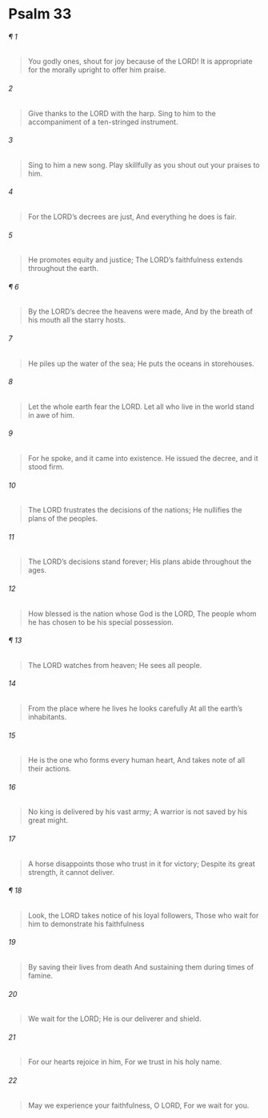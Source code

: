 # Psalm 33
###### ¶ 1
> You godly ones, shout for joy because of the LORD!
> It is appropriate for the morally upright to offer him praise.
###### 2
> Give thanks to the LORD with the harp.
> Sing to him to the accompaniment of a ten-stringed instrument.
###### 3
> Sing to him a new song.
> Play skillfully as you shout out your praises to him.
###### 4
> For the LORD’s decrees are just,
> And everything he does is fair.
###### 5
> He promotes equity and justice;
> The LORD’s faithfulness extends throughout the earth.
###### ¶ 6
> By the LORD’s decree the heavens were made,
> And by the breath of his mouth all the starry hosts.
###### 7
> He piles up the water of the sea;
> He puts the oceans in storehouses.
###### 8
> Let the whole earth fear the LORD.
> Let all who live in the world stand in awe of him.
###### 9
> For he spoke, and it came into existence.
> He issued the decree, and it stood firm.
###### 10
> The LORD frustrates the decisions of the nations;
> He nullifies the plans of the peoples.
###### 11
> The LORD’s decisions stand forever;
> His plans abide throughout the ages.
###### 12
> How blessed is the nation whose God is the LORD,
> The people whom he has chosen to be his special possession.
###### ¶ 13
> The LORD watches from heaven;
> He sees all people.
###### 14
> From the place where he lives he looks carefully
> At all the earth’s inhabitants.
###### 15
> He is the one who forms every human heart,
> And takes note of all their actions.
###### 16
> No king is delivered by his vast army;
> A warrior is not saved by his great might.
###### 17
> A horse disappoints those who trust in it for victory;
> Despite its great strength, it cannot deliver.
###### ¶ 18
> Look, the LORD takes notice of his loyal followers,
> Those who wait for him to demonstrate his faithfulness
###### 19
> By saving their lives from death
> And sustaining them during times of famine.
###### 20
> We wait for the LORD;
> He is our deliverer and shield.
###### 21
> For our hearts rejoice in him,
> For we trust in his holy name.
###### 22
> May we experience your faithfulness, O LORD,
> For we wait for you.
